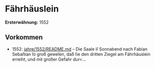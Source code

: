 # Fährhäuslein

**Ersterwähnung:** 1552

## Vorkommen
- 1552: [jahre/1552/README.md](../jahre/1552/README.md) – Die Saale iſ Sonnabend nach Fabian Sebaſtian ſo
groß geweſen, daß ſie den dritten Ziegel am Fährhäuslein
erreiht, und mit großer Gefahr dur<...
